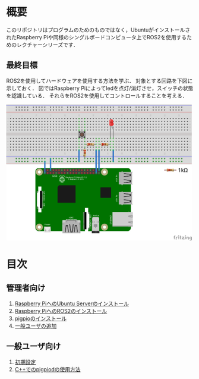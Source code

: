 # 概要

このリポジトリはプログラムのためのものではなく，UbuntuがインストールされたRaspberry Piや同様のシングルボードコンピュータ上でROS2を使用するためのレクチャーシリーズです．

## 最終目標
ROS2を使用してハードウェアを使用する方法を学ぶ．
対象とする回路を下図に示しておく．
図ではRaspberry Piによってledを点灯/消灯させ，スイッチの状態を認識している．
それらをROS2を使用してコントロールすることを考える．<br>

<img src="figs/led_switch.png" width="500">

# 目次
## 管理者向け

1. [Raspberry PiへのUbuntu Serverのインストール](Installation_of_UbuntuServer_on_RaspberryPi_JP.md)
1. [Raspberry PiへのROS2のインストール](Installation_of_ROS2_on_RaspberryPi_JP.md)
1. [pigpioのインストール](Installation_of_pigpio_library_JP.md)
1. [一般ユーザの追加](Addition_of_general_users_JP.md)

## 一般ユーザ向け

1. [初期設定](Initial_settings_of_general_users_JP.md)
1. [C++でのpigpiodの使用方法](Usage_of_pigpiod_in_cpp_JP.md)
